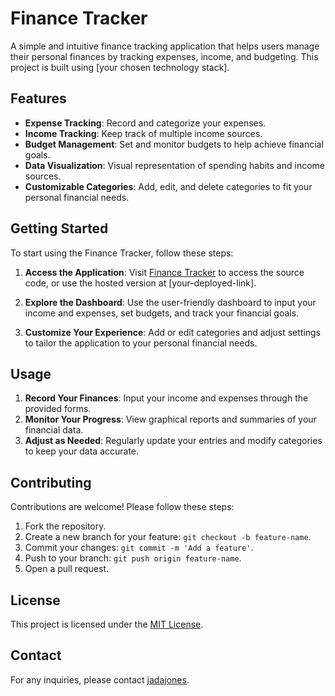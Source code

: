 # Finance Tracker

A simple and intuitive finance tracking application that helps users manage their personal finances by tracking expenses, income, and budgeting. This project is built using [your chosen technology stack].

## Features

- **Expense Tracking**: Record and categorize your expenses.
- **Income Tracking**: Keep track of multiple income sources.
- **Budget Management**: Set and monitor budgets to help achieve financial goals.
- **Data Visualization**: Visual representation of spending habits and income sources.
- **Customizable Categories**: Add, edit, and delete categories to fit your personal financial needs.

## Getting Started

To start using the Finance Tracker, follow these steps:

1. **Access the Application**: Visit [Finance Tracker](https://github.com/jadaxjones/Finance-Tracker) to access the source code, or use the hosted version at [your-deployed-link].

2. **Explore the Dashboard**: Use the user-friendly dashboard to input your income and expenses, set budgets, and track your financial goals.

3. **Customize Your Experience**: Add or edit categories and adjust settings to tailor the application to your personal financial needs.

## Usage

1. **Record Your Finances**: Input your income and expenses through the provided forms.
2. **Monitor Your Progress**: View graphical reports and summaries of your financial data.
3. **Adjust as Needed**: Regularly update your entries and modify categories to keep your data accurate.

## Contributing

Contributions are welcome! Please follow these steps:

1. Fork the repository.
2. Create a new branch for your feature: `git checkout -b feature-name`.
3. Commit your changes: `git commit -m 'Add a feature'`.
4. Push to your branch: `git push origin feature-name`.
5. Open a pull request.

## License

This project is licensed under the [MIT License](LICENSE).

## Contact

For any inquiries, please contact [jadajones](https://github.com/jadaxjones).
